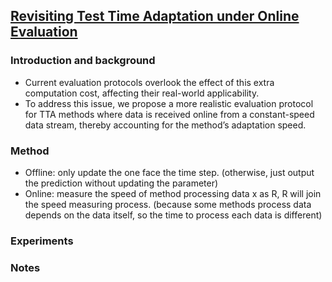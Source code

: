 ## [Revisiting Test Time Adaptation under Online Evaluation](https://arxiv.org/abs/2304.04795)


### Introduction and background
- Current evaluation protocols overlook the effect of this extra computation cost, affecting their real-world applicability.
- To address this issue, we propose a more realistic evaluation protocol for TTA methods where data is received online from a constant-speed data stream, thereby accounting for the method’s adaptation speed.
### Method
- Offline: only update the one face the time step. (otherwise, just output the prediction without updating the parameter)
- Online: measure the speed of method processing data x as R, R will join the speed measuring process. (because some methods process data depends on the data itself, so the time to process each data is different)
### Experiments

### Notes
